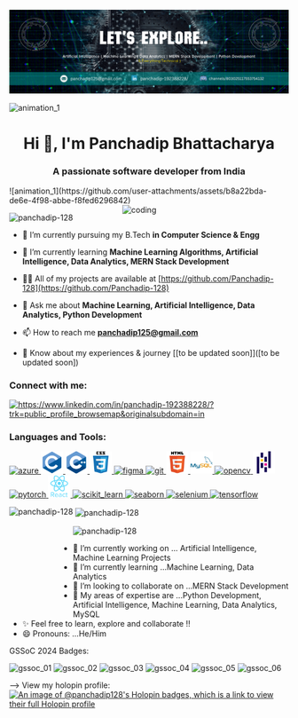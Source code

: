 ![logo](https://github.com/Panchadip-128/Panchadip-128/blob/main/banner.png)

![animation_1](https://github.com/user-attachments/assets/d3b87a28-a270-4321-bae9-84e5f4bec6dc)
<h1 align="center">Hi 👋, I'm Panchadip Bhattacharya</h1>
<h3 align="center">A passionate software developer from India</h3>
![animation_1](https://github.com/user-attachments/assets/b8a22bda-de6e-4f98-abbe-f8fed6296842)




<img align="right" alt="coding" width="300" src="https://i.pinimg.com/originals/81/17/8b/81178b47a8598f0c81c4799f2cdd4057.gif">

<p align="left"> <img src="https://komarev.com/ghpvc/?username=panchadip-128&label=Profile%20views&color=0e75b6&style=flat" alt="panchadip-128" /> </p>

- 🔭 I’m currently pursuing my B.Tech **in Computer Science & Engg**

- 🌱 I’m currently learning **Machine Learning Algorithms, Artificial Intelligence, Data Analytics, MERN Stack Development**

- 👨‍💻 All of my projects are available at [https://github.com/Panchadip-128](https://github.com/Panchadip-128)

- 💬 Ask me about **Machine Learning, Artificial Intelligence, Data Analytics, Python Development**

- 📫 How to reach me **panchadip125@gmail.com**

- 📄 Know about my experiences & journey [[to be updated soon]]([to be updated soon])

<h3 align="left">Connect with me:</h3>
<p align="left">
<a href="https://linkedin.com/in/panchadip-192388228/?trk=public_profile_browsemap&originalsubdomain=in" target="blank"><img align="center" src="https://raw.githubusercontent.com/rahuldkjain/github-profile-readme-generator/master/src/images/icons/Social/linked-in-alt.svg" alt="https://www.linkedin.com/in/panchadip-192388228/?trk=public_profile_browsemap&originalsubdomain=in" height="30" width="40" /></a>
</p>

<h3 align="left">Languages and Tools:</h3>
<p align="left"> <a href="https://azure.microsoft.com/en-in/" target="_blank" rel="noreferrer"> <img src="https://www.vectorlogo.zone/logos/microsoft_azure/microsoft_azure-icon.svg" alt="azure" width="40" height="40"/> </a> <a href="https://www.cprogramming.com/" target="_blank" rel="noreferrer"> <img src="https://raw.githubusercontent.com/devicons/devicon/master/icons/c/c-original.svg" alt="c" width="40" height="40"/> </a> <a href="https://www.w3schools.com/cpp/" target="_blank" rel="noreferrer"> <img src="https://raw.githubusercontent.com/devicons/devicon/master/icons/cplusplus/cplusplus-original.svg" alt="cplusplus" width="40" height="40"/> </a> <a href="https://www.w3schools.com/css/" target="_blank" rel="noreferrer"> <img src="https://raw.githubusercontent.com/devicons/devicon/master/icons/css3/css3-original-wordmark.svg" alt="css3" width="40" height="40"/> </a> <a href="https://www.figma.com/" target="_blank" rel="noreferrer"> <img src="https://www.vectorlogo.zone/logos/figma/figma-icon.svg" alt="figma" width="40" height="40"/> </a> <a href="https://git-scm.com/" target="_blank" rel="noreferrer"> <img src="https://www.vectorlogo.zone/logos/git-scm/git-scm-icon.svg" alt="git" width="40" height="40"/> </a> <a href="https://www.w3.org/html/" target="_blank" rel="noreferrer"> <img src="https://raw.githubusercontent.com/devicons/devicon/master/icons/html5/html5-original-wordmark.svg" alt="html5" width="40" height="40"/> </a> <a href="https://www.mysql.com/" target="_blank" rel="noreferrer"> <img src="https://raw.githubusercontent.com/devicons/devicon/master/icons/mysql/mysql-original-wordmark.svg" alt="mysql" width="40" height="40"/> </a> <a href="https://opencv.org/" target="_blank" rel="noreferrer"> <img src="https://www.vectorlogo.zone/logos/opencv/opencv-icon.svg" alt="opencv" width="40" height="40"/> </a> <a href="https://pandas.pydata.org/" target="_blank" rel="noreferrer"> <img src="https://raw.githubusercontent.com/devicons/devicon/2ae2a900d2f041da66e950e4d48052658d850630/icons/pandas/pandas-original.svg" alt="pandas" width="40" height="40"/> </a> <a href="https://pytorch.org/" target="_blank" rel="noreferrer"> <img src="https://www.vectorlogo.zone/logos/pytorch/pytorch-icon.svg" alt="pytorch" width="40" height="40"/> </a> <a href="https://reactjs.org/" target="_blank" rel="noreferrer"> <img src="https://raw.githubusercontent.com/devicons/devicon/master/icons/react/react-original-wordmark.svg" alt="react" width="40" height="40"/> </a> <a href="https://scikit-learn.org/" target="_blank" rel="noreferrer"> <img src="https://upload.wikimedia.org/wikipedia/commons/0/05/Scikit_learn_logo_small.svg" alt="scikit_learn" width="40" height="40"/> </a> <a href="https://seaborn.pydata.org/" target="_blank" rel="noreferrer"> <img src="https://seaborn.pydata.org/_images/logo-mark-lightbg.svg" alt="seaborn" width="40" height="40"/> </a> <a href="https://www.selenium.dev" target="_blank" rel="noreferrer"> <img src="https://raw.githubusercontent.com/detain/svg-logos/780f25886640cef088af994181646db2f6b1a3f8/svg/selenium-logo.svg" alt="selenium" width="40" height="40"/> </a> <a href="https://www.tensorflow.org" target="_blank" rel="noreferrer"> <img src="https://www.vectorlogo.zone/logos/tensorflow/tensorflow-icon.svg" alt="tensorflow" width="40" height="40"/> </a> </p>

<p><img align="left" src="https://github-readme-stats.vercel.app/api/top-langs?username=panchadip-128&show_icons=true&locale=en&layout=compact" alt="panchadip-128" height="195"/></p>

<p>&nbsp;<img align="center" src="https://github-readme-stats.vercel.app/api?username=panchadip-128&show_icons=true&locale=en" alt="panchadip-128" /></p>

<p><img align="center" src="https://github-readme-streak-stats.herokuapp.com/?user=panchadip-128&" alt="panchadip-128" /></p>

- 🔭 I’m currently working on ... Artificial Intelligence, Machine Learning Projects
- 🌱 I’m currently learning ...Machine Learning, Data Analytics
- 👯 I’m looking to collaborate on ...MERN Stack Development
- 💪 My areas of expertise are ...Python Development, Artificial Intelligence, Machine Learning, Data Analytics, MySQL
- ✨ Feel free to learn, explore and collaborate !!
- 😄 Pronouns: ...He/Him

GSSoC 2024 Badges:

<p align="left">
  <img src="https://github.com/user-attachments/assets/dde0c628-2878-4127-aef1-6e9ec8bee0b8" alt="gssoc_01" width="50" height="50" />
  <img src="https://github.com/user-attachments/assets/05cbf604-ae96-4456-8bb9-b966f5b0834f" alt="gssoc_02" width="50" height="50" />
  <img src="https://github.com/user-attachments/assets/9ebd203a-2524-4976-8903-02e7b8e11ad7" alt="gssoc_03" width="50" height="50" />
  <img src="https://github.com/user-attachments/assets/6887fbf5-8cd9-4f12-ba2f-9ed65ba89fa1" alt="gssoc_04" width="50" height="50" />
  <img src="https://github.com/user-attachments/assets/0d274afb-80ae-4799-80a9-ee1ed8baf1e2" alt="gssoc_05" width="50" height="50" />
  <img src="https://github.com/user-attachments/assets/5b3178e4-8564-482e-a31d-0d075e9365af" alt="gssoc_06" width="50" height="50" />
</p>

-->
View my holopin profile:
[![An image of @panchadip128's Holopin badges, which is a link to view their full Holopin profile](https://holopin.me/panchadip128)](https://holopin.io/@panchadip128)
